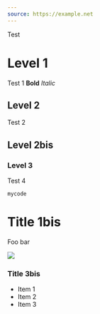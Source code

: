 ```yaml
---
source: https://example.net
---
```


Test

# Level 1

Test 1 **Bold** _Italic_

## Level 2

Test 2

## Level 2bis

### Level 3

Test 4

```
mycode
```

# Title 1bis

Foo bar

![](myimg.jpg)

### Title 3bis

- Item 1
- Item 2
- Item 3
